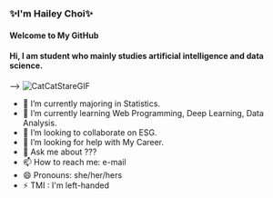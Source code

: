 ### ✨I'm Hailey Choi✨

#### Welcome to My GitHub
#### Hi, I am student who mainly studies artificial intelligence and data science.


--> ![CatCatStareGIF](https://github.com/haileychoii/haileychoii/assets/128196297/961cda07-059b-4d37-aeb4-f6a91ae36ec1)
- 🔭 I’m currently majoring in Statistics.
- 🌱 I’m currently learning Web Programming, Deep Learning, Data Analysis.
- 👯 I’m looking to collaborate on ESG.
- 🤔 I’m looking for help with My Career.
- 💬 Ask me about ???
- 📫 How to reach me: e-mail
- 😄 Pronouns: she/her/hers
- ⚡ TMI : I'm left-handed


